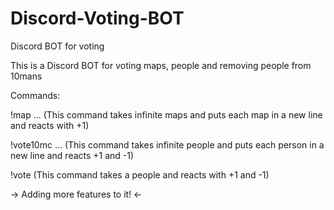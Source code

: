 # Discord-Voting-BOT
Discord BOT for voting

This is a Discord BOT for voting maps, people and removing people from 10mans

Commands:

!map <map1> <map2> <map3> ... (This command takes infinite maps and puts each map in a new line and reacts with +1)

!vote10mc <person1> <person2> <person3> ... (This command takes infinite people and puts each person in a new line and reacts +1 and -1)

!vote <person> (This command takes a people and reacts with +1 and -1)
 
-> Adding more features to it! <-
